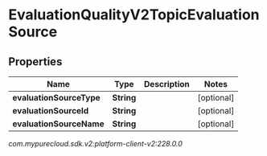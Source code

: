 # EvaluationQualityV2TopicEvaluationSource


## Properties

| Name | Type | Description | Notes |
| ------------ | ------------- | ------------- | ------------- |
| **evaluationSourceType** | **String** |  |  [optional] |
| **evaluationSourceId** | **String** |  |  [optional] |
| **evaluationSourceName** | **String** |  |  [optional] |




_com.mypurecloud.sdk.v2:platform-client-v2:228.0.0_
